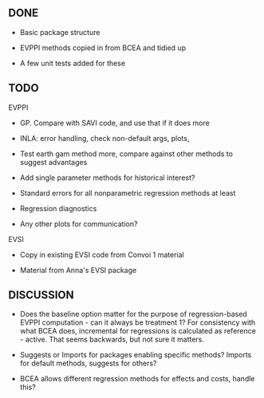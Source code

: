 ## DONE

* Basic package structure

* EVPPI methods copied in from BCEA and tidied up

* A few unit tests added for these 


## TODO

EVPPI

* GP.  Compare with SAVI code, and use that if it does more 

* INLA: error handling, check non-default args, plots, 

* Test earth gam method more, compare against other methods to suggest advantages 

* Add single parameter methods for historical interest? 

* Standard errors for all nonparametric regression methods at least 

* Regression diagnostics

* Any other plots for communication?

EVSI 

* Copy in existing EVSI code from Convoi 1 material

* Material from Anna's EVSI package 


## DISCUSSION 

* Does the baseline option matter for the purpose of regression-based EVPPI computation - can it always be treatment 1?   For consistency with what BCEA does, incremental for regressions is calculated as reference - active.  That seems backwards, but not sure it matters.

* Suggests or Imports for packages enabling specific methods?   Imports for default methods, suggests for others? 

* BCEA allows different regression methods for effects and costs, handle this? 
